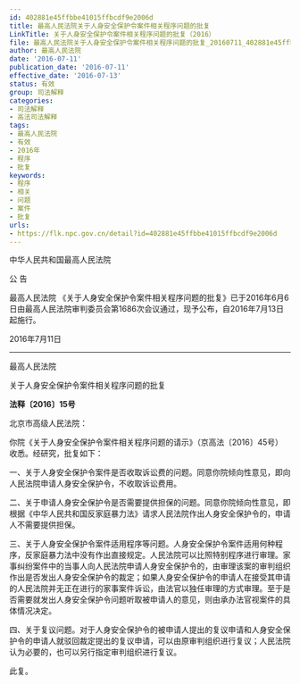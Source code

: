 ```yaml
---
id: 402881e45ffbbe41015ffbcdf9e2006d
title: 最高人民法院关于人身安全保护令案件相关程序问题的批复
LinkTitle: 关于人身安全保护令案件相关程序问题的批复（2016）
file: 最高人民法院关于人身安全保护令案件相关程序问题的批复_20160711_402881e45ffbbe41015ffbcdf9e2006d.docx
author: 最高人民法院
date: '2016-07-11'
publication_date: '2016-07-11'
effective_date: '2016-07-13'
status: 有效
group: 司法解释
categories:
- 司法解释
- 高法司法解释
tags:
- 最高人民法院
- 有效
- 2016年
- 程序
- 批复
keywords:
- 程序
- 相关
- 问题
- 案件
- 批复
urls:
- https://flk.npc.gov.cn/detail?id=402881e45ffbbe41015ffbcdf9e2006d
---
```


中华人民共和国最高人民法院

公 告

最高人民法院 《关于人身安全保护令案件相关程序问题的批复》已于2016年6月6日由最高人民法院审判委员会第1686次会议通过，现予公布，自2016年7月13日起施行。

2016年7月11日

---

最高人民法院

关于人身安全保护令案件相关程序问题的批复

**法释〔2016〕15号**

北京市高级人民法院：

你院《关于人身安全保护令案件相关程序问题的请示》（京高法〔2016〕45号）收悉。经研究，批复如下：

一、关于人身安全保护令案件是否收取诉讼费的问题。同意你院倾向性意见，即向人民法院申请人身安全保护令，不收取诉讼费用。

二、关于申请人身安全保护令是否需要提供担保的问题。同意你院倾向性意见，即根据《中华人民共和国反家庭暴力法》请求人民法院作出人身安全保护令的，申请人不需要提供担保。

三、关于人身安全保护令案件适用程序等问题。人身安全保护令案件适用何种程序，反家庭暴力法中没有作出直接规定。人民法院可以比照特别程序进行审理。家事纠纷案件中的当事人向人民法院申请人身安全保护令的，由审理该案的审判组织作出是否发出人身安全保护令的裁定；如果人身安全保护令的申请人在接受其申请的人民法院并无正在进行的家事案件诉讼，由法官以独任审理的方式审理。至于是否需要就发出人身安全保护令问题听取被申请人的意见，则由承办法官视案件的具体情况决定。

四、关于复议问题。对于人身安全保护令的被申请人提出的复议申请和人身安全保护令的申请人就驳回裁定提出的复议申请，可以由原审判组织进行复议；人民法院认为必要的，也可以另行指定审判组织进行复议。

此复。
